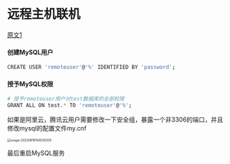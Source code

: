 # 远程主机联机

[原文1](https://m.php.cn/faq/522146.html)

#### 创建MySQL用户

```sh
CREATE USER 'remoteuser'@'%' IDENTIFIED BY 'password';
```

#### 授予MySQL权限

```sh
# 授予remoteuser用户对test数据库的全部权限
GRANT ALL ON test.* TO 'remoteuser'@'%';
```

如果是阿里云，腾讯云用户需要修改一下安全组，暴露一个非3306的端口，并且修改mysql的配置文件my.cnf

<img src="https://gitlab.com/loveagri/pic/-/raw/main/2023-08-16/15/image-20230816154530205_20230816154531.png" alt="image-20230816154530205" style="zoom:50%;" />

最后重启MySQL服务